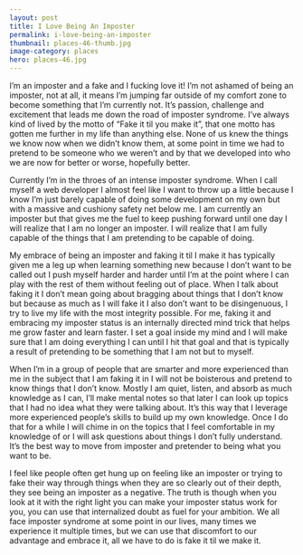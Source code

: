```yaml
---
layout: post
title: I Love Being An Imposter
permalink: i-love-being-an-imposter
thumbnail: places-46-thumb.jpg
image-category: places
hero: places-46.jpg
---
```




I’m an imposter and a fake and I fucking love it! I’m not ashamed of being an imposter, not at all, it means I’m jumping far outside of my comfort zone to become something that I’m currently not. It’s passion, challenge and excitement that leads me down the road of imposter syndrome. I’ve always kind of lived by the motto of “Fake it til you make it”, that one motto has gotten me further in my life than anything else. None of us knew the things we know now when we didn’t know them, at some point in time we had to pretend to be someone who we weren’t and by that we developed into who we are now for better or worse, hopefully better.

Currently I’m in the throes of an intense imposter syndrome. When I call myself a web developer I almost feel like I want to throw up a little because I know I’m just barely capable of doing some development on my own but with a massive and cushiony safety net below me. I am currently an imposter but that gives me the fuel to keep pushing forward until one day I will realize that I am no longer an imposter. I will realize that I am fully capable of the things that I am pretending to be capable of doing.

My embrace of being an imposter and faking it til I make it has typically given me a leg up when learning something new because I don’t want to be called out I push myself harder and harder until I’m at the point where I can play with the rest of them without feeling out of place. When I talk about faking it I don’t mean going about bragging about things that I don’t know but because as much as I will fake it I also don’t want to be disingenuous, I try to live my life with the most integrity possible. For me, faking it and embracing my imposter status is an internally directed mind trick that helps me grow faster and learn faster. I set a goal inside my mind and I will make sure that I am doing everything I can until I hit that goal and that is typically a result of pretending to be something that I am not but to myself.

When I’m in a group of people that are smarter and more experienced than me in the subject that I am faking it in I will not be boisterous and pretend to know things that I don’t know. Mostly I am quiet, listen, and absorb as much knowledge as I can, I’ll make mental notes so that later I can look up topics that I had no idea what they were talking about. It’s this way that I leverage more experienced people’s skills to build up my own knowledge. Once I do that for a while I will chime in on the topics that I feel comfortable in my knowledge of or I will ask questions about things I don’t fully understand. It’s the best way to move from imposter and pretender to being what you want to be.

I feel like people often get hung up on feeling like an imposter or trying to fake their way through things when they are so clearly out of their depth, they see being an imposter as a negative. The truth is though when you look at it with the right light you can make your imposter status work for you, you can use that internalized doubt as fuel for your ambition. We all face imposter syndrome at some point in our lives, many times we experience it multiple times, but we can use that discomfort to our advantage and embrace it, all we have to do is fake it til we make it.
